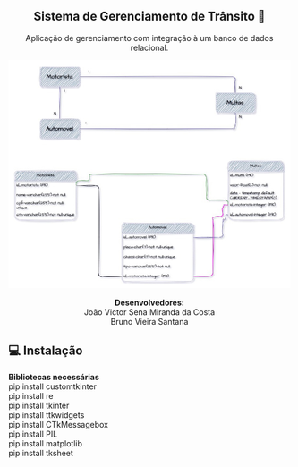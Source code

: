 
<span align="center">

##  Sistema de Gerenciamento de Trânsito 🚦 

</span>

<p align="center">
  Aplicação de gerenciamento com integração à um banco de dados
relacional.
  
</p>

<div align="center">
<img src="diagrama.jpg" width="700px" />
</div>



</span>

<p align="center">
<strong>Desenvolvedores:</strong><br />
João Victor Sena Miranda da Costa<br />
Bruno Vieira Santana
  
</p>


## 💻 Instalação

<strong>Bibliotecas necessárias</strong><br />
pip install customtkinter<br />
pip install re<br />
pip install tkinter <br />
pip install ttkwidgets<br />
pip install CTkMessagebox<br />
pip install PIL<br />
pip install matplotlib<br />
pip install tksheet<br />



</p>

